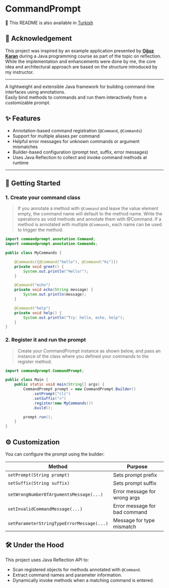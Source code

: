 # CommandPrompt
📄 This README is also available in [Turkish](README.tr.md)
## 🙏 Acknowledgement

This project was inspired by an example application presented by **[Oğuz Karan](https://github.com/oguzkaran)** during a Java programming course as part of the topic on reflection.  
While the implementation and enhancements were done by me, the core idea and architectural approach are based on the structure introduced by my instructor.

---

A lightweight and extensible Java framework for building command-line interfaces using annotations.  
Easily bind methods to commands and run them interactively from a customizable prompt.

## ✨ Features

- Annotation-based command registration (`@Command`, `@Commands`)
- Support for multiple aliases per command
- Helpful error messages for unknown commands or argument mismatches
- Builder-based configuration (prompt text, suffix, error messages)
- Uses Java Reflection to collect and invoke command methods at runtime
---

## 🚀 Getting Started

### 1. Create your command class
> If you annotate a method with `@Command` and leave the value element empty, the command name will default to the method name. Write the operations as void methods and annotate them with @Command. If a method is annotated with multiple `@Commands`, each name can be used to trigger the method.

```java
import commandprompt.annotation.Command;
import commandprompt.annotation.Commands;

public class MyCommands {

    @Commands({@Command("hello"), @Command("hi")})
    private void greet() {
        System.out.println("Hello!");
    }

    @Command("echo")
    private void echo(String message) {
        System.out.println(message);
    }

    @Command("help")
    private void help() {
        System.out.println("Try: hello, echo, help");
    }
}
```

### 2. Register it and run the prompt
> Create your CommandPrompt instance as shown below, and pass an instance of the class where you defined your commands to the register method.
```java
import commandprompt.CommandPrompt;

public class Main {
    public static void main(String[] args) {
        CommandPrompt prompt = new CommandPrompt.Builder()
            .setPrompt("cli")
            .setSuffix(">")
            .register(new MyCommands())
            .build();

        prompt.run();
    }
}
```

## ⚙️ Customization

You can configure the prompt using the builder:

| Method                                      | Purpose                            |
|---------------------------------------------|------------------------------------|
| `setPrompt(String prompt)`                  | Sets prompt prefix                 |
| `setSuffix(String suffix)`                  | Sets prompt suffix                 |
| `setWrongNumberOfArgumentsMessage(...)`     | Error message for wrong args      |
| `setInvalidCommandMessage(...)`             | Error message for bad command     |
| `setParameterStringTypeErrorMessage(...)`   | Message for type mismatch         |

## 🛠 Under the Hood

This project uses Java Reflection API to:
- Scan registered objects for methods annotated with `@Command`.
- Extract command names and parameter information.
- Dynamically invoke methods when a matching command is entered.
